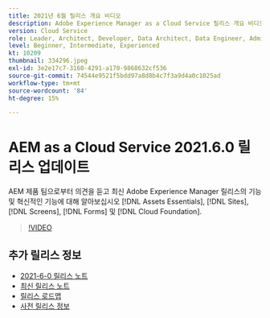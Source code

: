 ```yaml
---
title: 2021년 6월 릴리스 개요 비디오
description: Adobe Experience Manager as a Cloud Service 릴리스 개요 비디오 2021.6.0
version: Cloud Service
role: Leader, Architect, Developer, Data Architect, Data Engineer, Admin, User
level: Beginner, Intermediate, Experienced
kt: 10209
thumbnail: 334296.jpeg
exl-id: 3e2e17c7-3160-4291-a170-9868632cf536
source-git-commit: 74544e9521f5bdd97a8d8b4c7f3a9d4a0c1025ad
workflow-type: tm+mt
source-wordcount: '84'
ht-degree: 15%

---
```


# AEM as a Cloud Service 2021.6.0 릴리스 업데이트

AEM 제품 팀으로부터 의견을 듣고 최신 Adobe Experience Manager 릴리스의 기능 및 혁신적인 기능에 대해 알아보십시오 [!DNL Assets Essentials], [!DNL Sites], [!DNL Screens], [!DNL Forms] 및 [!DNL Cloud Foundation].

>[!VIDEO](https://video.tv.adobe.com/v/334296/?quality=12&learn=on)

## 추가 릴리스 정보

* [2021-6-0 릴리스 노트](https://experienceleague.adobe.com/docs/experience-manager-cloud-service/content/release-notes/release-notes/2021/release-notes-2021-6-0.html)
* [최신 릴리스 노트](https://experienceleague.adobe.com/docs/experience-manager-cloud-service/content/release-notes/home.html)
* [릴리스 로드맵](https://experienceleague.adobe.com/docs/experience-manager-release-information/aem-release-updates/update-releases-roadmap.html)
* [사전 릴리스 정보](https://experienceleague.adobe.com/docs/experience-manager-cloud-service/content/release-notes/prerelease.html)
